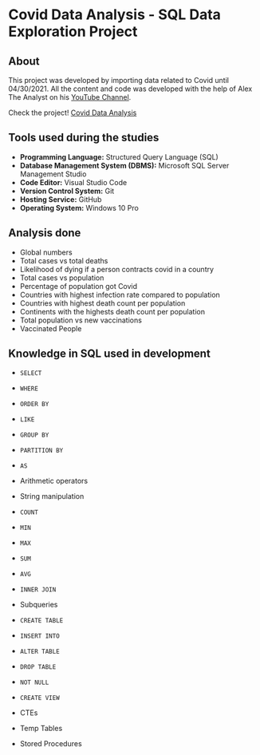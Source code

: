 <h1>
Covid Data Analysis - SQL Data Exploration Project

</h1>

## About 
This project was developed by importing data related to Covid until 04/30/2021.
All the content and code was developed with the help of Alex The Analyst on his [YouTube Channel](https://www.youtube.com/watch?v=qfyynHBFOsM&ab_channel=AlexTheAnalyst).

Check the project! [Covid Data Analysis](covid-data-analysis-sql-project.sql)

## Tools used during the studies
* **Programming Language:** Structured Query Language (SQL)
* **Database Management System (DBMS):** Microsoft SQL Server Management Studio
* **Code Editor:** Visual Studio Code
* **Version Control System:** Git
* **Hosting Service:** GitHub
* **Operating System:** Windows 10 Pro

## Analysis done

- Global numbers
- Total cases vs total deaths
- Likelihood of dying if a person contracts covid in a country
- Total cases vs population
- Percentage of population got Covid
- Countries with highest infection rate compared to population
- Countries with highest death count per population
- Continents with the highests death count per population
- Total population vs new vaccinations
- Vaccinated People

## Knowledge in SQL used in development

- `SELECT`

- `WHERE`

- `ORDER BY`

- `LIKE`

- `GROUP BY`

- `PARTITION BY`

- `AS`

- Arithmetic operators

- String manipulation

- `COUNT`

- `MIN`

- `MAX`

- `SUM`

 - `AVG`

- `INNER JOIN`

- Subqueries

- `CREATE TABLE`

- `INSERT INTO`

- `ALTER TABLE`

- `DROP TABLE`

- `NOT NULL`

- `CREATE VIEW`

- CTEs

- Temp Tables

- Stored Procedures